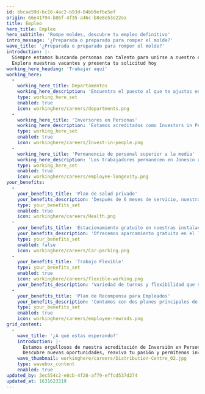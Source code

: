 ```yaml
---
id: bbcae59d-bc16-4ac2-b93d-84bb9efbe5ef
origin: 66e41794-b86f-4f35-a46c-b8e8e53e22ea
title: Empleo
hero_title: Empleo
hero_subtitle: 'Rompe moldes, descubre tu empleo definitivo'
intro_message: '¿Preparada o preparado para romper el molde?'
wave_title: '¿Preparada o preparado para romper el molde?'
introduction: |-
  Siempre estamos buscando personas con talento para unirse a nuestro equipo.
  Explora nuestras vacantes y presenta tu solicitud hoy
working_here_heading: 'Trabajar aquí'
working_here:
  -
    working_here_title: Departamentos
    working_here_description: 'Encuentra el puesto al que te ajustas en más de 13 departamentos que van desde producción hasta recursos humanos, marketing y finanzas.'
    type: working_here_set
    enabled: true
    icon: workinghere/careers/departments.png
  -
    working_here_title: 'Inversores en Personas'
    working_here_description: 'Estamos acreditados como Investors in People hasta 2022.'
    type: working_here_set
    enabled: true
    icon: workinghere/careers/Invest-in-people.png
  -
    working_here_title: 'Permanencia de personal superior a la media'
    working_here_description: 'Los trabajadores permanecen en Jonesco un 110% más que el promedio del Reino Unido. (¡Así que debemos estar haciendo algo bien!)'
    type: working_here_set
    enabled: true
    icon: workinghere/careers/employee-longevity.png
your_benefits:
  -
    your_benefits_title: 'Plan de salud privado'
    your_benefits_description: 'Después de 6 meses de servicio, nuestra gente obtiene acceso gratuito al Plan Simply Health Cash de Jonesco.'
    type: your_benefits_set
    enabled: true
    icon: workinghere/careers/Health.png
  -
    your_benefits_title: 'Estacionamiento gratuito en nuestras instalaciones'
    your_benefits_description: 'Ofrecemos aparcamiento gratuito en el lugar de trabajo, una cosa menos de la que preocuparse.'
    type: your_benefits_set
    enabled: false
    icon: workinghere/careers/Car-parking.png
  -
    your_benefits_title: 'Trabajo Flexible'
    type: your_benefits_set
    enabled: true
    icon: workinghere/careers/flexible-working.png
    your_benefits_description: 'Variedad de turnos y flexibilidad que se adapta tanto a ti como a nosotros.'
  -
    your_benefits_title: 'Plan de Recompensa para Empleados'
    your_benefits_description: 'Contamos con dos planes principales de recompensa para empleados. Porque entendemos el valor de las buenas personas.'
    type: your_benefits_set
    enabled: true
    icon: workinghere/careers/employee-rewrads.png
grid_content:
  -
    wave_title: '¿A qué estas esperando?'
    introduction: |-
      Estamos orgullosos de nuestra acreditación de Inversión en Personas, al tiempo que mantenemos nuestra cultura familiar.
      Descubre nuevas oportunidades, reaviva tu pasión y permítenos invertir en tí
    wave_thumbnail: workinghere/careers/Distribution-Centre_02.jpg
    type: wavebox_content
    enabled: true
updated_by: 3ec554c2-e8cb-4f28-af79-effcd537d274
updated_at: 1631623319
---
```

